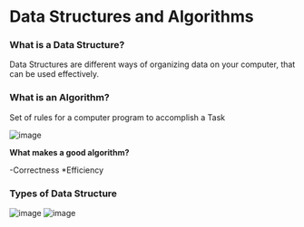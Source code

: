 # Data Structures and Algorithms
### What is a Data Structure?
Data Structures are different ways of organizing data on your computer, that can be used effectively.
### What is an Algorithm?
Set of rules for a computer program to accomplish a Task

![image](https://github.com/yashkatiyar2503/dsa/assets/92661124/3c254d51-fe9e-4c78-b168-d4bde574fd11)

**What makes a good algorithm?**

-Correctness
*Efficiency
### Types of Data Structure
![image](https://github.com/yashkatiyar2503/dsa/assets/92661124/a4851217-d836-4a91-b8e1-6094e11abd7b)
![image](https://github.com/yashkatiyar2503/dsa/assets/92661124/280b013a-9556-43c0-b6e1-68d477f74d86)

